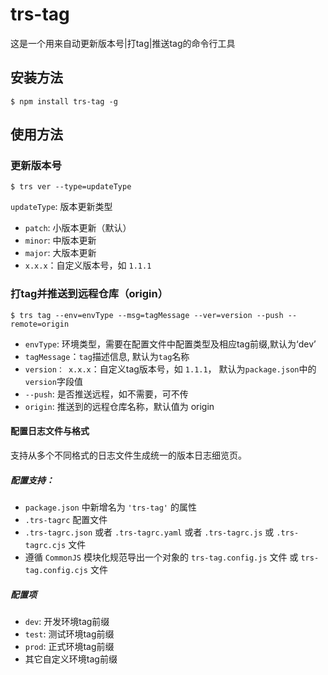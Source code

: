 # trs-tag

这是一个用来自动更新版本号|打tag|推送tag的命令行工具

## 安装方法

```
$ npm install trs-tag -g

```

## 使用方法

### 更新版本号

```
$ trs ver --type=updateType      
```

`updateType`: 版本更新类型

* `patch`: 小版本更新（默认）
* `minor`: 中版本更新
* `major`: 大版本更新
* `x.x.x`：自定义版本号，如 `1.1.1`

### 打tag并推送到远程仓库（origin）

```
$ trs tag --env=envType --msg=tagMessage --ver=version --push --remote=origin
```

* `envType`: 环境类型，需要在配置文件中配置类型及相应tag前缀,默认为‘dev’
* `tagMessage`：`tag`描述信息, 默认为`tag`名称
* `version： x.x.x`：自定义tag版本号，如 `1.1.1`， 默认为`package.json`中的`version`字段值
* `--push`: 是否推送远程，如不需要，可不传
* `origin`: 推送到的远程仓库名称，默认值为 origin

#### 配置日志文件与格式

支持从多个不同格式的日志文件生成统一的版本日志细览页。

##### 配置支持：
* `package.json` 中新增名为 `'trs-tag'` 的属性
* `.trs-tagrc` 配置文件
* `.trs-tagrc.json` 或者 `.trs-tagrc.yaml` 或者 `.trs-tagrc.js` 或 `.trs-tagrc.cjs` 文件
* 遵循 `CommonJS` 模块化规范导出一个对象的 `trs-tag.config.js` 文件 或 `trs-tag.config.cjs` 文件


##### 配置项

  * `dev`: 开发环境tag前缀
  * `test`: 测试环境tag前缀
  * `prod`: 正式环境tag前缀
  * 其它自定义环境tag前缀

